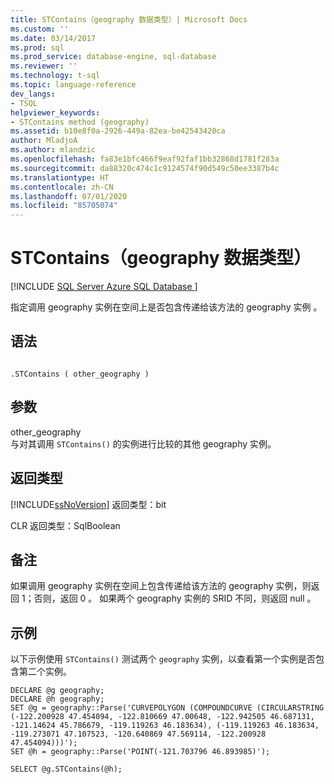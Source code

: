 ```yaml
---
title: STContains（geography 数据类型）| Microsoft Docs
ms.custom: ''
ms.date: 03/14/2017
ms.prod: sql
ms.prod_service: database-engine, sql-database
ms.reviewer: ''
ms.technology: t-sql
ms.topic: language-reference
dev_langs:
- TSQL
helpviewer_keywords:
- STContains method (geography)
ms.assetid: b10e8f0a-2926-449a-82ea-be42543420ca
author: MladjoA
ms.author: mlandzic
ms.openlocfilehash: fa83e1bfc466f9eaf92faf1bb32868d1781f283a
ms.sourcegitcommit: da88320c474c1c9124574f90d549c50ee3387b4c
ms.translationtype: HT
ms.contentlocale: zh-CN
ms.lasthandoff: 07/01/2020
ms.locfileid: "85705074"
---
```

# <a name="stcontains--geography-data-type"></a>STContains（geography 数据类型）
[!INCLUDE [SQL Server Azure SQL Database ](../../includes/applies-to-version/sql-asdb.md)]

  指定调用 geography 实例在空间上是否包含传递给该方法的 geography 实例   。  
  
## <a name="syntax"></a>语法  
  
```  
  
.STContains ( other_geography )  
```  
  
## <a name="arguments"></a>参数  
 other_geography   
 与对其调用 `STContains()` 的实例进行比较的其他 geography 实例。  
  
## <a name="return-types"></a>返回类型  
 [!INCLUDE[ssNoVersion](../../includes/ssnoversion-md.md)] 返回类型：bit   
  
 CLR 返回类型：SqlBoolean   
  
## <a name="remarks"></a>备注  
 如果调用 geography 实例在空间上包含传递给该方法的 geography 实例，则返回 1；否则，返回 0   。 如果两个 geography 实例的 SRID 不同，则返回 null   。  
  
## <a name="examples"></a>示例  
 以下示例使用 `STContains()` 测试两个 `geography` 实例，以查看第一个实例是否包含第二个实例。  
  
```  
DECLARE @g geography;  
DECLARE @h geography;  
SET @g = geography::Parse('CURVEPOLYGON (COMPOUNDCURVE (CIRCULARSTRING (-122.200928 47.454094, -122.810669 47.00648, -122.942505 46.687131, -121.14624 45.786679, -119.119263 46.183634), (-119.119263 46.183634, -119.273071 47.107523, -120.640869 47.569114, -122.200928 47.454094)))');  
SET @h = geography::Parse('POINT(-121.703796 46.893985)');  
```  
  
 `SELECT @g.STContains(@h);`  
  
  
